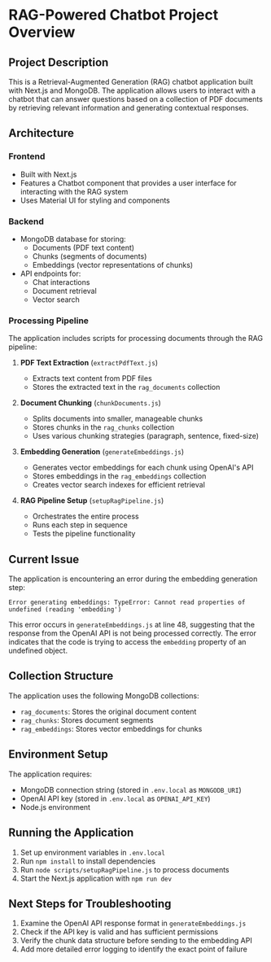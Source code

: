 # RAG-Powered Chatbot Project Overview

## Project Description
This is a Retrieval-Augmented Generation (RAG) chatbot application built with Next.js and MongoDB. The application allows users to interact with a chatbot that can answer questions based on a collection of PDF documents by retrieving relevant information and generating contextual responses.

## Architecture

### Frontend
- Built with Next.js
- Features a Chatbot component that provides a user interface for interacting with the RAG system
- Uses Material UI for styling and components

### Backend
- MongoDB database for storing:
  - Documents (PDF text content)
  - Chunks (segments of documents)
  - Embeddings (vector representations of chunks)
- API endpoints for:
  - Chat interactions
  - Document retrieval
  - Vector search

### Processing Pipeline
The application includes scripts for processing documents through the RAG pipeline:

1. **PDF Text Extraction** (`extractPdfText.js`)
   - Extracts text content from PDF files
   - Stores the extracted text in the `rag_documents` collection

2. **Document Chunking** (`chunkDocuments.js`)
   - Splits documents into smaller, manageable chunks
   - Stores chunks in the `rag_chunks` collection
   - Uses various chunking strategies (paragraph, sentence, fixed-size)

3. **Embedding Generation** (`generateEmbeddings.js`)
   - Generates vector embeddings for each chunk using OpenAI's API
   - Stores embeddings in the `rag_embeddings` collection
   - Creates vector search indexes for efficient retrieval

4. **RAG Pipeline Setup** (`setupRagPipeline.js`)
   - Orchestrates the entire process
   - Runs each step in sequence
   - Tests the pipeline functionality

## Current Issue
The application is encountering an error during the embedding generation step:

```
Error generating embeddings: TypeError: Cannot read properties of undefined (reading 'embedding')
```

This error occurs in `generateEmbeddings.js` at line 48, suggesting that the response from the OpenAI API is not being processed correctly. The error indicates that the code is trying to access the `embedding` property of an undefined object.

## Collection Structure
The application uses the following MongoDB collections:
- `rag_documents`: Stores the original document content
- `rag_chunks`: Stores document segments
- `rag_embeddings`: Stores vector embeddings for chunks

## Environment Setup
The application requires:
- MongoDB connection string (stored in `.env.local` as `MONGODB_URI`)
- OpenAI API key (stored in `.env.local` as `OPENAI_API_KEY`)
- Node.js environment

## Running the Application
1. Set up environment variables in `.env.local`
2. Run `npm install` to install dependencies
3. Run `node scripts/setupRagPipeline.js` to process documents
4. Start the Next.js application with `npm run dev`

## Next Steps for Troubleshooting
1. Examine the OpenAI API response format in `generateEmbeddings.js`
2. Check if the API key is valid and has sufficient permissions
3. Verify the chunk data structure before sending to the embedding API
4. Add more detailed error logging to identify the exact point of failure 